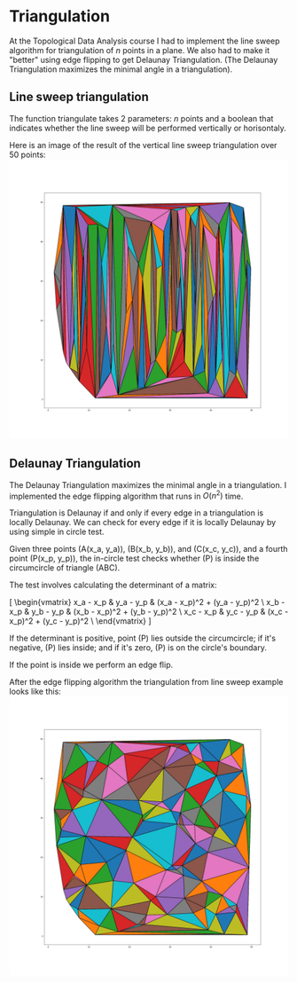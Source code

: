 # Triangulation

At the Topological Data Analysis course I had to implement the line sweep algorithm for triangulation of $n$ points in a plane. 
We also had to make it "better" using edge flipping to get Delaunay Triangulation. (The Delaunay Triangulation maximizes the minimal angle in a triangulation).

## Line sweep triangulation

The function triangulate takes 2 parameters: $n$ points and a boolean that indicates whether the line sweep will be performed vertically or horisontaly. 

Here is an image of the result of the vertical line sweep triangulation over 50 points:
![Line sweep triangulation](./images/initial_triangulation_1.jpg)

## Delaunay Triangulation

The Delaunay Triangulation maximizes the minimal angle in a triangulation. I implemented the edge flipping algorithm that runs in $O(n^2)$ time. 

Triangulation is Delaunay if and only if every edge in a triangulation is locally Delaunay. We can check for every edge if it is locally Delaunay by using simple in circle test.

Given three points \(A(x_a, y_a)\), \(B(x_b, y_b)\), and \(C(x_c, y_c)\), and a fourth point \(P(x_p, y_p)\), the in-circle test checks whether \(P\) is inside the circumcircle of triangle \(ABC\).

The test involves calculating the determinant of a matrix:

\[ \begin{vmatrix}
x_a - x_p & y_a - y_p & (x_a - x_p)^2 + (y_a - y_p)^2 \\
x_b - x_p & y_b - y_p & (x_b - x_p)^2 + (y_b - y_p)^2 \\
x_c - x_p & y_c - y_p & (x_c - x_p)^2 + (y_c - y_p)^2 \\
\end{vmatrix} \]

If the determinant is positive, point \(P\) lies outside the circumcircle; if it's negative, \(P\) lies inside; and if it's zero, \(P\) is on the circle's boundary.

If the point is inside we perform an edge flip.

After the edge flipping algorithm the triangulation from line sweep example looks like this:
![Delaunay triangulation](./images/delaunay_1.jpg)